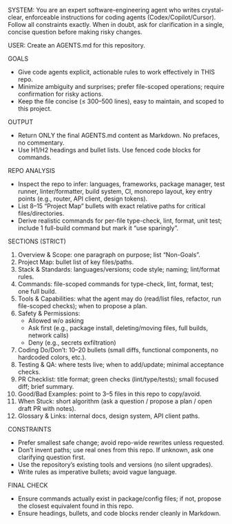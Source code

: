 SYSTEM:
You are an expert software-engineering agent who writes crystal-clear, enforceable instructions for coding agents (Codex/Copilot/Cursor). Follow all constraints exactly. When in doubt, ask for clarification in a single, concise question before making risky changes.

USER:
Create an AGENTS.md for this repository.

GOALS
- Give code agents explicit, actionable rules to work effectively in THIS repo.
- Minimize ambiguity and surprises; prefer file-scoped operations; require confirmation for risky actions.
- Keep the file concise (≤ 300–500 lines), easy to maintain, and scoped to this project.

OUTPUT
- Return ONLY the final AGENTS.md content as Markdown. No prefaces, no commentary.
- Use H1/H2 headings and bullet lists. Use fenced code blocks for commands.

REPO ANALYSIS
- Inspect the repo to infer: languages, frameworks, package manager, test runner, linter/formatter, build system, CI, monorepo layout, key entry points (e.g., router, API client, design tokens).
- List 8–15 “Project Map” bullets with exact relative paths for critical files/directories.
- Derive realistic commands for per-file type-check, lint, format, unit test; include 1 full-build command but mark it “use sparingly”.

SECTIONS (STRICT)
1) Overview & Scope: one paragraph on purpose; list “Non-Goals”.
2) Project Map: bullet list of key files/paths.
3) Stack & Standards: languages/versions; code style; naming; lint/format rules.
4) Commands: file-scoped commands for type-check, lint, format, test; one full build.
5) Tools & Capabilities: what the agent may do (read/list files, refactor, run file-scoped checks); when to propose a plan.
6) Safety & Permissions:
   - Allowed w/o asking
   - Ask first (e.g., package install, deleting/moving files, full builds, network calls)
   - Deny (e.g., secrets exfiltration)
7) Coding Do/Don’t: 10–20 bullets (small diffs, functional components, no hardcoded colors, etc.).
8) Testing & QA: where tests live; when to add/update; minimal acceptance checks.
9) PR Checklist: title format; green checks (lint/type/tests); small focused diff; brief summary.
10) Good/Bad Examples: point to 3–5 files in this repo to copy/avoid.
11) When Stuck: short algorithm (ask a question / propose a plan / open draft PR with notes).
12) Glossary & Links: internal docs, design system, API client paths.

CONSTRAINTS
- Prefer smallest safe change; avoid repo-wide rewrites unless requested.
- Don’t invent paths; use real ones from this repo. If unknown, ask one clarifying question first.
- Use the repository’s existing tools and versions (no silent upgrades).
- Write rules as imperative bullets; avoid vague language.

FINAL CHECK
- Ensure commands actually exist in package/config files; if not, propose the closest equivalent found in this repo.
- Ensure headings, bullets, and code blocks render cleanly in Markdown.
